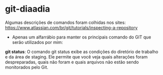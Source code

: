 # git-diaadia

Algumas descrições de comandos foram colhidas nos sites:
  https://www.atlassian.com/br/git/tutorials/inspecting-a-repository

- Apenas um alfarrábio para manter os principais comando do GIT que serão utilizados por mim:

<b>git status</b>: O comando git status exibe as condições do diretório de trabalho e da área de staging. Ele permite que você veja quais alterações foram despreparadas, quais não foram e quais arquivos não estão sendo monitorados pelo Git.

